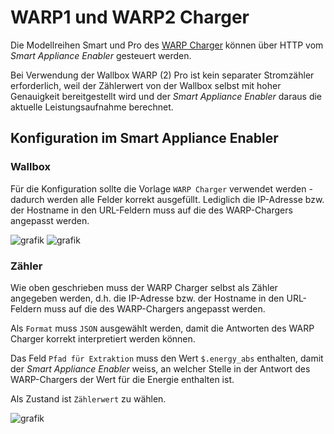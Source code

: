 # WARP1 und WARP2 Charger

Die Modellreihen Smart und Pro des [WARP Charger](https://www.warp-charger.com/) können über HTTP vom *Smart Appliance Enabler* gesteuert werden.

Bei Verwendung der Wallbox WARP (2) Pro ist kein separater Stromzähler erforderlich, weil der Zählerwert von der Wallbox selbst mit hoher Genauigkeit bereitgestellt wird und der *Smart Appliance Enabler* daraus die aktuelle Leistungsaufnahme berechnet.

## Konfiguration im Smart Appliance Enabler

### Wallbox

Für die Konfiguration sollte die Vorlage `WARP Charger` verwendet werden - dadurch werden alle Felder korrekt ausgefüllt. Lediglich die IP-Adresse bzw. der Hostname in den URL-Feldern muss auf die des WARP-Chargers angepasst werden.

![grafik](https://user-images.githubusercontent.com/107432815/174375336-fe22eec7-c70e-4260-8e8d-73f7f040cf48.png)
![grafik](https://user-images.githubusercontent.com/107432815/174376888-52842514-eff7-4a7a-81e3-d1070ac4804b.png)


### Zähler

Wie oben geschrieben muss der WARP Charger selbst als Zähler angegeben werden, d.h. die IP-Adresse bzw. der Hostname in den URL-Feldern muss auf die des WARP-Chargers angepasst werden.

Als `Format` muss `JSON` ausgewählt werden, damit die Antworten des WARP Charger korrekt interpretiert werden können.

Das Feld `Pfad für Extraktion` muss den Wert `$.energy_abs` enthalten, damit der *Smart Appliance Enabler* weiss, an welcher Stelle in der Antwort des WARP-Chargers der Wert für die Energie enthalten ist.

Als Zustand ist `Zählerwert` zu wählen.

![grafik](https://user-images.githubusercontent.com/107432815/174379819-869d86f2-2e55-449a-b0fe-8da7c803e1a5.png)


